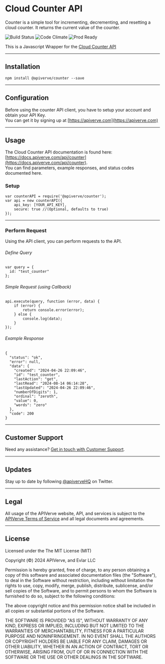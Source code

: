 Cloud Counter API
============

Counter is a simple tool for incrementing, decrementing, and resetting a cloud counter. It returns the current value of the counter.

![Build Status](https://img.shields.io/badge/build-passing-green)
![Code Climate](https://img.shields.io/badge/maintainability-B-purple)
![Prod Ready](https://img.shields.io/badge/production-ready-blue)

This is a Javascript Wrapper for the [Cloud Counter API](https://apiverve.com/marketplace/api/counter)

---

## Installation
	npm install @apiverve/counter --save

---

## Configuration

Before using the counter API client, you have to setup your account and obtain your API Key.  
You can get it by signing up at [https://apiverve.com](https://apiverve.com)

---

## Usage

The Cloud Counter API documentation is found here: [https://docs.apiverve.com/api/counter](https://docs.apiverve.com/api/counter).  
You can find parameters, example responses, and status codes documented here.

### Setup

```
var counterAPI = require('@apiverve/counter');
var api = new counterAPI({
    api_key: [YOUR_API_KEY],
    secure: true //(Optional, defaults to true)
});
```

---


### Perform Request
Using the API client, you can perform requests to the API.

###### Define Query

```
var query = {
  id: "test_counter"
};
```

###### Simple Request (using Callback)

```
api.execute(query, function (error, data) {
    if (error) {
        return console.error(error);
    } else {
        console.log(data);
    }
});
```

###### Example Response

```
{
  "status": "ok",
  "error": null,
  "data": {
    "created": "2024-04-26 22:09:46",
    "id": "test_counter",
    "lastAction": "get",
    "lastRead": "2024-08-14 06:14:28",
    "lastUpdated": "2024-04-26 22:09:46",
    "numberOfDigits": 1,
    "ordinal": "zeroth",
    "value": 0,
    "words": "zero"
  },
  "code": 200
}
```

---

## Customer Support

Need any assistance? [Get in touch with Customer Support](https://apiverve.com/contact).

---

## Updates
Stay up to date by following [@apiverveHQ](https://twitter.com/apiverveHQ) on Twitter.

---

## Legal

All usage of the APIVerve website, API, and services is subject to the [APIVerve Terms of Service](https://apiverve.com/terms) and all legal documents and agreements.

---

## License
Licensed under the The MIT License (MIT)

Copyright (&copy;) 2024 APIVerve, and Evlar LLC

Permission is hereby granted, free of charge, to any person obtaining a copy of this software and associated documentation files (the "Software"), to deal in the Software without restriction, including without limitation the rights to use, copy, modify, merge, publish, distribute, sublicense, and/or sell copies of the Software, and to permit persons to whom the Software is furnished to do so, subject to the following conditions:

The above copyright notice and this permission notice shall be included in all copies or substantial portions of the Software.

THE SOFTWARE IS PROVIDED "AS IS", WITHOUT WARRANTY OF ANY KIND, EXPRESS OR IMPLIED, INCLUDING BUT NOT LIMITED TO THE WARRANTIES OF MERCHANTABILITY, FITNESS FOR A PARTICULAR PURPOSE AND NONINFRINGEMENT. IN NO EVENT SHALL THE AUTHORS OR COPYRIGHT HOLDERS BE LIABLE FOR ANY CLAIM, DAMAGES OR OTHER LIABILITY, WHETHER IN AN ACTION OF CONTRACT, TORT OR OTHERWISE, ARISING FROM, OUT OF OR IN CONNECTION WITH THE SOFTWARE OR THE USE OR OTHER DEALINGS IN THE SOFTWARE.